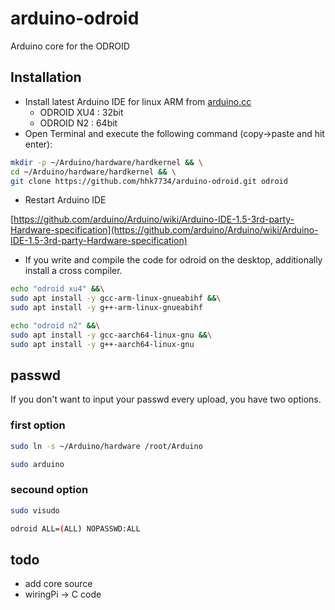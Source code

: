# arduino-odroid

Arduino core for the ODROID

## Installation

- Install latest Arduino IDE for linux ARM from [arduino.cc](https://www.arduino.cc/en/Main/Software)
  - ODROID XU4 : 32bit
  - ODROID N2 : 64bit
- Open Terminal and execute the following command (copy->paste and hit enter):

```bash
mkdir -p ~/Arduino/hardware/hardkernel && \
cd ~/Arduino/hardware/hardkernel && \
git clone https://github.com/hhk7734/arduino-odroid.git odroid
```

- Restart Arduino IDE

[https://github.com/arduino/Arduino/wiki/Arduino-IDE-1.5-3rd-party-Hardware-specification](https://github.com/arduino/Arduino/wiki/Arduino-IDE-1.5-3rd-party-Hardware-specification)

- If you write and compile the code for odroid on the desktop, additionally install a cross compiler.

```bash
echo "odroid xu4" &&\
sudo apt install -y gcc-arm-linux-gnueabihf &&\
sudo apt install -y g++-arm-linux-gnueabihf

echo "odroid n2" &&\
sudo apt install -y gcc-aarch64-linux-gnu &&\
sudo apt install -y g++-aarch64-linux-gnu
```

## passwd

If you don't want to input your passwd every upload, you have two options.

### first option

```bash
sudo ln -s ~/Arduino/hardware /root/Arduino
```

```bash
sudo arduino
```

### secound option

```bash
sudo visudo

odroid ALL=(ALL) NOPASSWD:ALL
```

## todo

- add core source
- wiringPi -> C code
